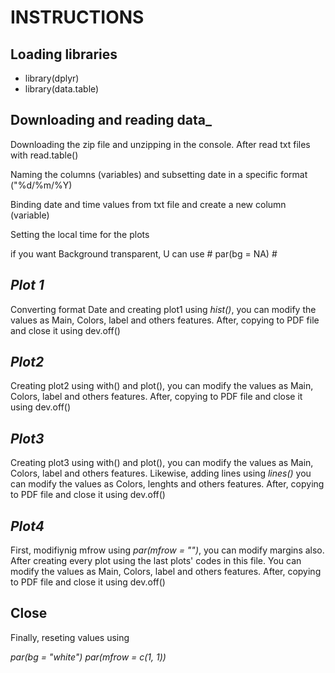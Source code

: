 # INSTRUCTIONS

## Loading libraries 

- library(dplyr)
- library(data.table)

## __Downloading and reading data___

Downloading the zip file and unzipping in the console. After read txt files with read.table()

Naming the columns (variables) and subsetting date in a specific format ("%d/%m/%Y)

Binding date and time values from txt file and create a new column (variable)

Setting the local time for the plots

if you want Background transparent, U can use # par(bg = NA) #

## _Plot 1_

Converting format Date and creating plot1 using *hist()*, you can modify the values as Main, Colors, label and others features.  After, copying to PDF file and close it using dev.off()

## _Plot2_

Creating plot2 using with() and plot(), you can modify the values as Main, Colors, label and others features. After, copying to PDF file and close it using dev.off()
   
## _Plot3_

Creating plot3 using with() and plot(), you can modify the values as Main, Colors, label and others features. Likewise, adding lines using *lines()*  you can modify the values as Colors, lenghts and others features. After, copying to PDF file and close it using dev.off()

## _Plot4_

First, modifiynig mfrow using *par(mfrow = "")*, you can modify margins also. After creating every plot using the last plots' codes in this file. You can modify the values as Main, Colors, label and others features. After, copying to PDF file and close it using dev.off()

## Close

Finally, reseting values using 

*par(bg = "white")
par(mfrow = c(1, 1))*

